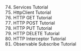 74. Services Tutorial
75. HttpClient Tutorial
76. HTTP GET Tutorial
77. HTTP POST Tutorial
78. HTTP PUT Tutorial
79. HTTP DELETE Tutorial
80. HTTP Interceptor Tutorial
81. Observable Subscribe Tutorial
